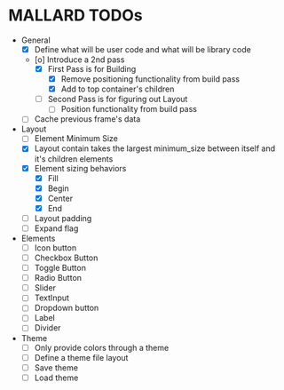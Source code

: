 # MALLARD TODOs

- General
  - [x] Define what will be user code and what will be library code
  - [o] Introduce a 2nd pass
    - [x] First Pass is for Building
      - [x] Remove positioning functionality from build pass
      - [x] Add to top container's children
    - [ ] Second Pass is for figuring out Layout
      - [ ] Position functionality from build pass
  - [ ] Cache previous frame's data
- Layout
  - [ ] Element Minimum Size
  - [x] Layout contain takes the largest minimum_size between itself and it's children elements
  - [x] Element sizing behaviors
    - [x] Fill
    - [x] Begin
    - [x] Center
    - [x] End
  - [ ] Layout padding
  - [ ] Expand flag
- Elements
  - [ ] Icon button
  - [ ] Checkbox Button
  - [ ] Toggle Button
  - [ ] Radio Button
  - [ ] Slider
  - [ ] TextInput
  - [ ] Dropdown button
  - [ ] Label
  - [ ] Divider
- Theme
  - [ ] Only provide colors through a theme
  - [ ] Define a theme file layout
  - [ ] Save theme
  - [ ] Load theme
